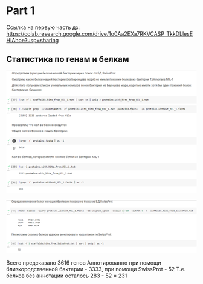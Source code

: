 # Part 1
Ссылка на первую часть дз: https://colab.research.google.com/drive/1o0Aa2EXa7RKVCASP_TkkDLlesEHIAhoe?usp=sharing

## Статистика по генам и белкам

![](https://github.com/kolbunovaa/images/blob/main/2021-12-11_13-54-26.png)

![](https://github.com/kolbunovaa/images/blob/main/2021-12-11_13-54-54.png)

Всего предсказано 3616 генов
Аннотированно при помощи близкородственной бактерии - 3333, при помощи SwissProt - 52
Т.е. белков без аннотации осталось 283 - 52 = 231 


